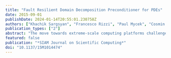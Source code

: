 ```yaml
---
title: "Fault Resilient Domain Decomposition Preconditioner for PDEs"
date: 2015-09-01
publishDate: 2024-01-14T20:55:01.230758Z
authors: ["Khachik Sargsyan", "Francesco Rizzi", "Paul Mycek", "Cosmin Safta", "Karla Morris", "Habib N. Najm", "Olivier Le Maître", "Omar Knio", "Bert Debusschere"]
publication_types: ["2"]
abstract: "The move towards extreme-scale computing platforms challenges scientific simulations in many ways. Given the recent tendencies in computer architecture development, one needs to reformulate legacy codes in order to cope with large amounts of communication, system faults, and requirements of low-memory usage per core. In this work, we develop a novel framework for solving PDEs via domain decomposition that reformulates the solution as a state of knowledge with a probabilistic interpretation. Such reformulation allows resiliency with respect to potential faults without having to apply fault detection, avoids unnecessary communication, and is generally well-suited for rigorous uncertainty quantification studies that target improvements of predictive fidelity of scientific models. We demonstrate our algorithm for one-dimensional PDE examples where artificial faults have been implemented as bit flips in the binary representation of subdomain solutions."
featured: false
publication: "*SIAM Journal on Scientific Computing*"
doi: "10.1137/15M1014474"
---
```


